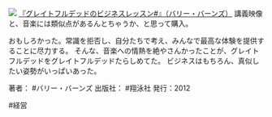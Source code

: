
[![](https://images-fe.ssl-images-amazon.com/images/I/516skPG%2BtJL._SL160_.jpg)](http://www.amazon.co.jp/exec/obidos/ASIN/4798125458/choiyaki81-22/ref=nosim)
[『グレイトフルデッドのビジネスレッスン#』（バリー・バーンズ）](http://www.amazon.co.jp/exec/obidos/ASIN/4798125458/choiyaki81-22/ref=nosim)
講義映像と、音楽には類似点があるんとちゃうか、と思って購入。

おもしろかった。常識を拒否し、自分たちで考え、みんなで最高な体験を提供することに尽力する。
そんな、音楽への情熱を絶やさんかったことが、グレイトフルデッドをグレイトフルデッドたらしめてた。
ビジネスはもちろん、真似したい姿勢がいっぱいあった。

著者： #バリー・バーンズ 
出版社： #翔泳社 
発行：2012

#経営 